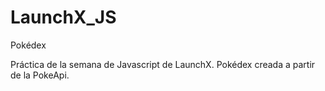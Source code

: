 # LaunchX_JS
Pokédex


Práctica de la semana de Javascript de LaunchX. Pokédex creada a partir de la PokeApi.
